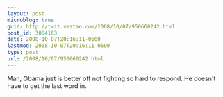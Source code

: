 ```yaml
---
layout: post
microblog: true
guid: http://twit.vmstan.com/2008/10/07/950660242.html
post_id: 3054163
date: 2008-10-07T20:16:11-0600
lastmod: 2008-10-07T20:16:11-0600
type: post
url: /2008/10/07/950660242.html
---
```

Man, Obama just is better off not fighting so hard to respond. He doesn't have to get the last word in.
